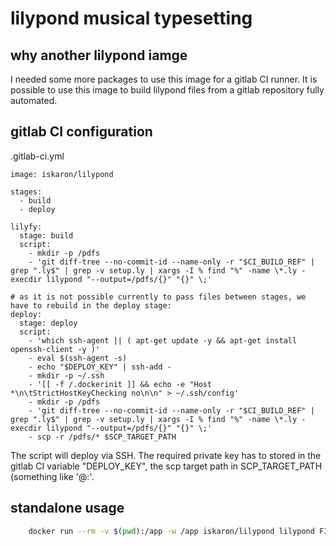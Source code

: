 # lilypond musical typesetting

## why another lilypond iamge

I needed some more packages to use this image for a gitlab CI runner. It is possible
to use this image to build lilypond files from a gitlab repository fully automated.

## gitlab CI configuration

.gitlab-ci.yml

```
image: iskaron/lilypond

stages:
  - build
  - deploy

lilyfy:
  stage: build
  script:
    - mkdir -p /pdfs
    - 'git diff-tree --no-commit-id --name-only -r "$CI_BUILD_REF" | grep ".ly$" | grep -v setup.ly | xargs -I % find "%" -name \*.ly -execdir lilypond "--output=/pdfs/{}" "{}" \;'

# as it is not possible currently to pass files between stages, we have to rebuild in the deploy stage:
deploy:
  stage: deploy
  script:
    - 'which ssh-agent || ( apt-get update -y && apt-get install openssh-client -y )'
    - eval $(ssh-agent -s)
    - echo "$DEPLOY_KEY" | ssh-add -
    - mkdir -p ~/.ssh
    - '[[ -f /.dockerinit ]] && echo -e "Host *\n\tStrictHostKeyChecking no\n\n" > ~/.ssh/config'
    - mkdir -p /pdfs
    - 'git diff-tree --no-commit-id --name-only -r "$CI_BUILD_REF" | grep ".ly$" | grep -v setup.ly | xargs -I % find "%" -name \*.ly -execdir lilypond "--output=/pdfs/{}" "{}" \;'
    - scp -r /pdfs/* $SCP_TARGET_PATH
```

The script will deploy via SSH. The required private key has to stored in the gitlab CI variable "DEPLOY_KEY", the scp target path in SCP_TARGET_PATH (something
like '<user>@<host>:<path>'.

## standalone usage

```bash
    docker run --rm -v $(pwd):/app -w /app iskaron/lilypond lilypond FILE
```
